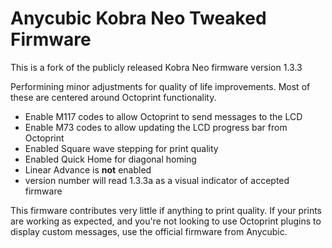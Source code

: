 # Anycubic Kobra Neo Tweaked Firmware

This is a fork of the publicly released Kobra Neo firmware version 1.3.3

Performining minor adjustments for quality of life improvements. Most of these are centered around Octoprint functionality.

- Enable M117 codes to allow Octoprint to send messages to the LCD
- Enable M73 codes to allow updating the LCD progress bar from Octoprint
- Enabled Square wave stepping for print quality
- Enabled Quick Home for diagonal homing
- Linear Advance is **not** enabled
- version number will read 1.3.3a as a visual indicator of accepted firmware

This firmware contributes very little if anything to print quality.  If your prints are working as expected, and you're not looking to use Octoprint plugins to display custom messages, use the official firmware from Anycubic.

